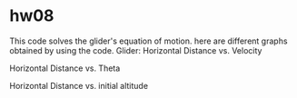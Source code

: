 hw08
====
This code solves the glider's equation of motion. here are different graphs obtained by using the code.
Glider:
Horizontal Distance vs. Velocity

Horizontal Distance vs. Theta

Horizontal Distance vs. initial altitude
